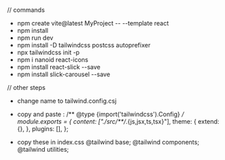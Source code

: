 // commands
- npm create vite@latest MyProject -- --template react
- npm install
- npm run dev
- npm install -D tailwindcss postcss autoprefixer
- npx tailwindcss init -p
- npm i nanoid react-icons
- npm install react-slick --save
- npm install slick-carousel --save

// other steps
- change name to tailwind.config.csj

- copy and paste :
/** @type {import('tailwindcss').Config} */
module.exports = {
  content: ["./src/**/*.{js,jsx,ts,tsx}"],
  theme: {
    extend: {},
  },
  plugins: [],
};

- copy these in index.css
@tailwind base;
@tailwind components;
@tailwind utilities;



